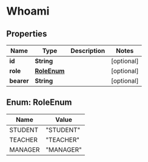 

# Whoami


## Properties

Name | Type | Description | Notes
------------ | ------------- | ------------- | -------------
**id** | **String** |  |  [optional]
**role** | [**RoleEnum**](#RoleEnum) |  |  [optional]
**bearer** | **String** |  |  [optional]



## Enum: RoleEnum

Name | Value
---- | -----
STUDENT | &quot;STUDENT&quot;
TEACHER | &quot;TEACHER&quot;
MANAGER | &quot;MANAGER&quot;




